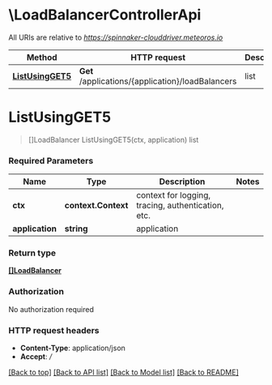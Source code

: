 # \LoadBalancerControllerApi

All URIs are relative to *https://spinnaker-clouddriver.meteoros.io*

Method | HTTP request | Description
------------- | ------------- | -------------
[**ListUsingGET5**](LoadBalancerControllerApi.md#ListUsingGET5) | **Get** /applications/{application}/loadBalancers | list


# **ListUsingGET5**
> []LoadBalancer ListUsingGET5(ctx, application)
list

### Required Parameters

Name | Type | Description  | Notes
------------- | ------------- | ------------- | -------------
 **ctx** | **context.Context** | context for logging, tracing, authentication, etc.
  **application** | **string**| application | 

### Return type

[**[]LoadBalancer**](LoadBalancer.md)

### Authorization

No authorization required

### HTTP request headers

 - **Content-Type**: application/json
 - **Accept**: */*

[[Back to top]](#) [[Back to API list]](../README.md#documentation-for-api-endpoints) [[Back to Model list]](../README.md#documentation-for-models) [[Back to README]](../README.md)

